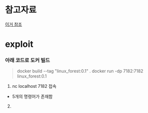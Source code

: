 # 참고자료
[이거 참조](https://hackrabbit.tistory.com/20)

# exploit
### 아래 코드로 도커 빌드
> docker build --tag "linux_forest:0.1" .
> docker run -dp 7182:7182 linux_forest:0.1

1. nc localhost 7182 접속
- 5개의 명령어가 존재함
2. 